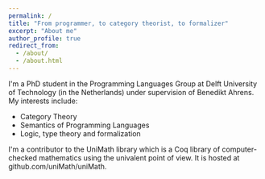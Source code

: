 ```yaml
---
permalink: /
title: "From programmer, to category theorist, to formalizer"
excerpt: "About me"
author_profile: true
redirect_from: 
  - /about/
  - /about.html
---
```


I'm a PhD student in the Programming Languages Group at Delft University of Technology (in the Netherlands) under supervision of Benedikt Ahrens.
My interests include:
- Category Theory
- Semantics of Programming Languages
- Logic, type theory and formalization

I'm a contributor to the UniMath library which is a Coq library of computer-checked mathematics using the univalent point of view. It is hosted at github.com/uniMath/uniMath. 
